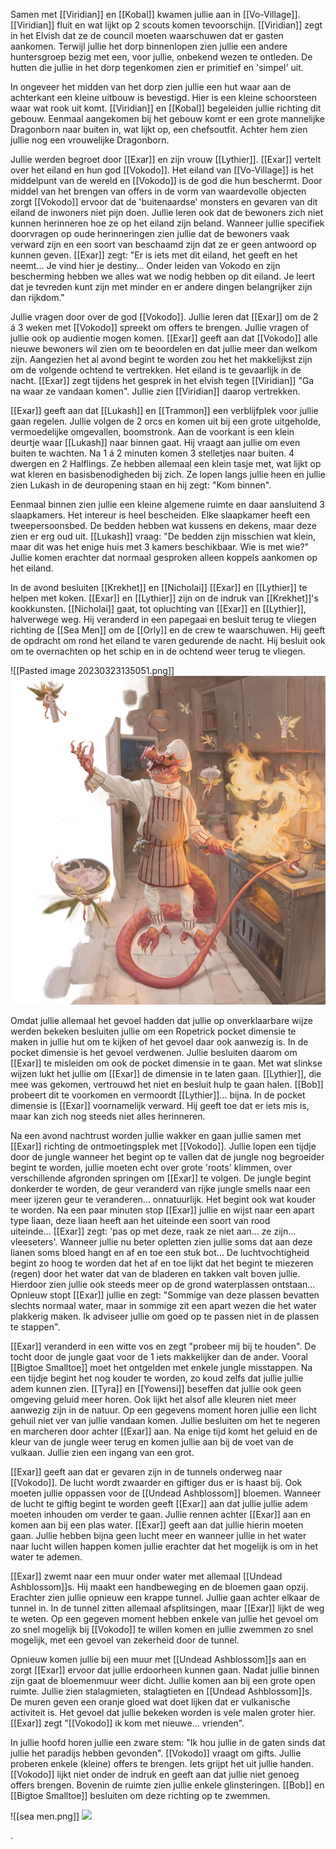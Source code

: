 Samen met [[Viridian]] en [[Kobal]] kwamen jullie aan in [[Vo-Village]]. [[Viridian]] fluit en wat lijkt op 2 scouts komen tevoorschijn. [[Viridian]] zegt in het Elvish dat ze de council moeten waarschuwen dat er gasten aankomen. Terwijl jullie het dorp binnenlopen zien jullie een andere huntersgroep bezig met een, voor jullie, onbekend wezen te ontleden. De hutten die jullie in het dorp tegenkomen zien er primitief en 'simpel' uit.

In ongeveer het midden van het dorp zien jullie een hut waar aan de achterkant een kleine uitbouw is bevestigd. Hier is een kleine schoorsteen waar wat rook uit komt. [[Viridian]] en [[Kobal]] begeleiden jullie richting dit gebouw. Eenmaal aangekomen bij het gebouw komt er een grote mannelijke Dragonborn naar buiten in, wat lijkt op, een chefsoutfit. Achter hem zien jullie nog een vrouwelijke Dragonborn.

Jullie werden begroet door [[Exar]] en zijn vrouw [[Lythier]]. [[Exar]] vertelt over het eiland en hun god [[Vokodo]]. Het eiland van [[Vo-Village]] is het middelpunt van de wereld en [[Vokodo]] is de god die hun beschermt. Door middel van het brengen van offers in de vorm van waardevolle objecten zorgt [[Vokodo]] ervoor dat de 'buitenaardse' monsters en gevaren van dit eiland de inwoners niet pijn doen. Jullie leren ook dat de bewoners zich niet kunnen herinneren hoe ze op het eiland zijn beland. Wanneer jullie specifiek doorvragen op oude herinneringen zien jullie dat de bewoners vaak verward zijn en een soort van beschaamd zijn dat ze er geen antwoord op kunnen geven. [[Exar]] zegt: "Er is iets met dit eiland, het geeft en het neemt... Je vind hier je destiny... Onder leiden van Vokodo en zijn bescherming hebben we alles wat we nodig hebben op dit eiland. Je leert dat je tevreden kunt zijn met minder en er andere dingen belangrijker zijn dan rijkdom."

Jullie vragen door over de god [[Vokodo]]. Jullie leren dat [[Exar]] om de 2 á 3 weken met [[Vokodo]] spreekt om offers te brengen. Jullie vragen of jullie ook op audientie mogen komen. [[Exar]] geeft aan dat [[Vokodo]] alle nieuwe bewoners wil zien om te beoordelen en dat jullie meer dan welkom zijn. Aangezien het al avond begint te worden zou het het makkelijkst zijn om de volgende ochtend te vertrekken. Het eiland is te gevaarlijk in de nacht. [[Exar]] zegt tijdens het gesprek in het elvish tegen [[Viridian]] "Ga na waar ze vandaan komen". Jullie zien [[Viridian]] daarop vertrekken.

[[Exar]] geeft aan dat [[Lukash]] en [[Trammon]] een verblijfplek voor jullie gaan regelen. Jullie volgen de 2 orcs en komen uit bij een grote uitgeholde, vermoedelijke omgevallen, boomstronk. Aan de voorkant is een klein deurtje waar [[Lukash]] naar binnen gaat. Hij vraagt aan jullie om even buiten te wachten. Na 1 á 2 minuten komen 3 stelletjes naar buiten. 4 dwergen en 2 Halflings. Ze hebben allemaal een klein tasje met, wat lijkt op wat kleren en basisbenodigheden bij zich. Ze lopen langs jullie heen en jullie zien Lukash in de deuropening staan en hij zegt: "Kom binnen".

Eenmaal binnen zien jullie een kleine algemene ruimte en daar aansluitend 3 slaapkamers. Het intereur is heel bescheiden. Elke slaapkamer heeft een tweepersoonsbed. De bedden hebben wat kussens en dekens, maar deze zien er erg oud uit. [[Lukash]] vraag: "De bedden zijn misschien wat klein, maar dit was het enige huis met 3 kamers beschikbaar. Wie is met wie?" Jullie komen erachter dat normaal gesproken alleen koppels aankomen op het eiland.

In de avond besluiten [[Krekhet]] en [[Nicholai]] [[Exar]] en [[Lythier]] te helpen met koken. [[Exar]] en [[Lythier]] zijn on de indruk van [[Krekhet]]'s kookkunsten. [[Nicholai]] gaat, tot opluchting van [[Exar]] en [[Lythier]], halverwege weg. Hij veranderd in een papegaai en besluit terug te vliegen richting de [[Sea Men]] om de [[Orly]] en de crew te waarschuwen. Hij geeft de opdracht om rond het eiland te varen gedurende de nacht. Hij besluit ook om te overnachten op het schip en in de ochtend weer terug te vliegen. 

![[Pasted image 20230323135051.png]]
<img src="/assets/Pasted image 20230323135051.png"/>

Omdat jullie allemaal het gevoel hadden dat jullie op onverklaarbare wijze werden bekeken besluiten jullie om een Ropetrick pocket dimensie te maken in jullie hut om te kijken of het gevoel daar ook aanwezig is. In de pocket dimensie is het gevoel verdwenen. Jullie besluiten daarom om [[Exar]] te misleiden om ook de pocket dimensie in te gaan. Met wat slinkse wijzen lukt het jullie om [[Exar]] de dimensie in te laten gaan. [[Lythier]], die mee was gekomen, vertrouwd het niet en besluit hulp te gaan halen. [[Bob]] probeert dit te voorkomen en vermoordt [[Lythier]]... bijna. In de pocket dimensie is [[Exar]] voornamelijk verward. Hij geeft toe dat er iets mis is, maar kan zich nog steeds niet alles herinneren. 

Na een avond nachtrust worden jullie wakker en gaan jullie samen met [[Exar]] richting de ontmoetingsplek met [[Vokodo]]. Jullie lopen een tijdje door de jungle wanneer het begint op te vallen dat de jungle nog begroeider begint te worden, jullie moeten echt over grote 'roots' klimmen, over verschillende afgronden springen om [[Exar]] te volgen. De jungle begint donkerder te worden, de geur veranderd van rijke jungle smells naar een meer ijzeren geur te veranderen… onnatuurlijk. Het begint ook wat kouder te worden. Na een paar minuten stop [[Exar]] jullie en wijst naar een apart type liaan, deze liaan heeft aan het uiteinde een soort van rood uiteinde… [[Exar]] zegt: 'pas op met deze, raak ze niet aan… ze zijn… vleeseters'. Wanneer jullie nu beter opletten zien jullie soms dat aan deze lianen soms bloed hangt en af en toe een stuk bot… De luchtvochtigheid begint zo hoog te worden dat het af en toe lijkt dat het begint te miezeren (regen) door het water dat van de bladeren en takken valt boven jullie. Hierdoor zien jullie ook steeds meer op de grond waterplassen ontstaan… Opnieuw stopt [[Exar]] jullie en zegt: "Sommige van deze plassen bevatten slechts normaal water, maar in sommige zit een apart wezen die het water plakkerig maken. Ik adviseer jullie om goed op te passen niet in de plassen te stappen".

[[Exar]] veranderd in een witte vos en zegt "probeer mij bij te houden". De tocht door de jungle gaat voor de 1 iets makkelijker dan de ander. Vooral [[Bigtoe Smalltoe]] moet het ontgelden met enkele jungle misstappen. Na een tijdje begint het nog kouder te worden, zo koud zelfs dat jullie jullie adem kunnen zien. [[Tyra]] en [[Yowensi]] beseffen dat jullie ook geen omgeving geluid meer horen. Ook lijkt het alsof alle kleuren niet meer aanwezig zijn in de natuur. Op een gegevens moment horen jullie een licht gehuil niet ver van jullie vandaan komen. Jullie besluiten om het te negeren en marcheren door achter [[Exar]] aan. Na enige tijd komt het geluid en de kleur van de jungle weer terug en komen jullie aan bij de voet van de vulkaan. Jullie zien een ingang van een grot.

[[Exar]] geeft aan dat er gevaren zijn in de tunnels onderweg naar [[Vokodo]]. De lucht wordt zwaarder en giftiger dus er is haast bij. Ook moeten jullie oppassen voor de [[Undead Ashblossom]] bloemen. Wanneer de lucht te giftig begint te worden geeft [[Exar]] aan dat jullie jullie adem moeten inhouden om verder te gaan. Jullie rennen achter [[Exar]] aan en komen aan bij een plas water. [[Exar]] geeft aan dat jullie hierin moeten gaan. Jullie hebben bijna geen lucht meer en wanneer jullie in het water naar lucht willen happen komen jullie erachter dat het mogelijk is om in het water te ademen. 

[[Exar]] zwemt naar een muur onder water met allemaal [[Undead Ashblossom]]s. Hij maakt een handbeweging en de bloemen gaan opzij. Erachter zien jullie opnieuw een krappe tunnel. Jullie gaan achter elkaar de tunnel in. In de tunnel zitten allemaal afsplitsingen, maar [[Exar]] lijkt de weg te weten. Op een gegeven moment hebben enkele van jullie het gevoel om zo snel mogelijk bij [[Vokodo]] te willen komen en jullie zwemmen zo snel mogelijk, met een gevoel van zekerheid door de tunnel.

Opnieuw komen jullie bij een muur met [[Undead Ashblossom]]s aan en zorgt [[Exar]] ervoor dat jullie erdoorheen kunnen gaan. Nadat jullie binnen zijn gaat de bloemenmuur weer dicht. Jullie komen aan bij een grote open ruimte. Jullie zien stalagmieten, stalagtieten en [[Undead Ashblossom]]s. De muren geven een oranje gloed wat doet lijken dat er vulkanische activiteit is. Het gevoel dat jullie bekeken worden is vele malen groter hier. [[Exar]] zegt "[[Vokodo]] ik kom met nieuwe... vrienden".

In jullie hoofd horen jullie een zware stem: "Ik hou jullie in de gaten sinds dat jullie het paradijs hebben gevonden". [[Vokodo]] vraagt om gifts. Jullie proberen enkele (kleine) offers te brengen. Iets grijpt het uit jullie handen. [[Vokodo]] lijkt niet onder de indruk en geeft aan dat jullie niet genoeg offers brengen. Bovenin de ruimte zien jullie enkele glinsteringen. [[Bob]] en [[Bigtoe Smalltoe]] besluiten om deze richting op te zwemmen.

![[sea men.png]]
<img src="/assets/sea men.png"/>


.